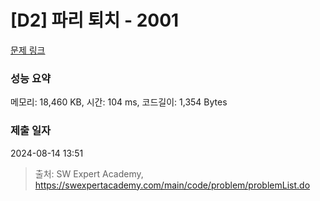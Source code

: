 # [D2] 파리 퇴치 - 2001 

[문제 링크](https://swexpertacademy.com/main/code/problem/problemDetail.do?contestProbId=AV5PzOCKAigDFAUq) 

### 성능 요약

메모리: 18,460 KB, 시간: 104 ms, 코드길이: 1,354 Bytes

### 제출 일자

2024-08-14 13:51



> 출처: SW Expert Academy, https://swexpertacademy.com/main/code/problem/problemList.do